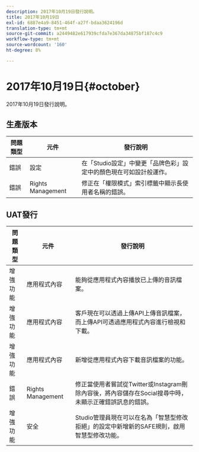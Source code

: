 ```yaml
---
description: 2017年10月19日發行說明。
title: 2017年10月19日
exl-id: 6887e4a9-8451-464f-a27f-bdaa3624196d
translation-type: tm+mt
source-git-commit: a2449482e617939cfda7e367da34875bf187c4c9
workflow-type: tm+mt
source-wordcount: '160'
ht-degree: 8%

---
```


# 2017年10月19日{#october}

2017年10月19日發行說明。

## 生產版本

| **問題類型** | **元件** | **發行說明** |
|---|---|---|
| 錯誤 | 設定 | 在「Studio設定」中變更「品牌色彩」設定中的顏色現在可如設計般運作。 |
| 錯誤 | Rights Management | 修正在「權限模式」索引標籤中顯示長使用者名稱的錯誤。 |

## UAT發行

| **問題類型** | **元件** | **發行說明** |
|---|---|---|
| 增強功能 | 應用程式內容 | 能夠從應用程式內容播放已上傳的音訊檔案。 |
| 增強功能 | 應用程式內容 | 客戶現在可以透過上傳API上傳音訊檔案，而上傳API可透過應用程式內容進行檢視和下載。 |
| 增強功能 | 應用程式內容 | 新增從應用程式內容下載音訊檔案的功能。 |
| 錯誤 | Rights Management | 修正當使用者嘗試從Twitter或Instagram刪除內容後，將內容儲存在Social搜尋中時，未顯示正確錯誤訊息的錯誤。 |
| 增強功能 | 安全 | Studio管理員現在可以在名為「智慧型修改拒絕」的設定中新增新的SAFE規則，啟用智慧型修改功能。 |
